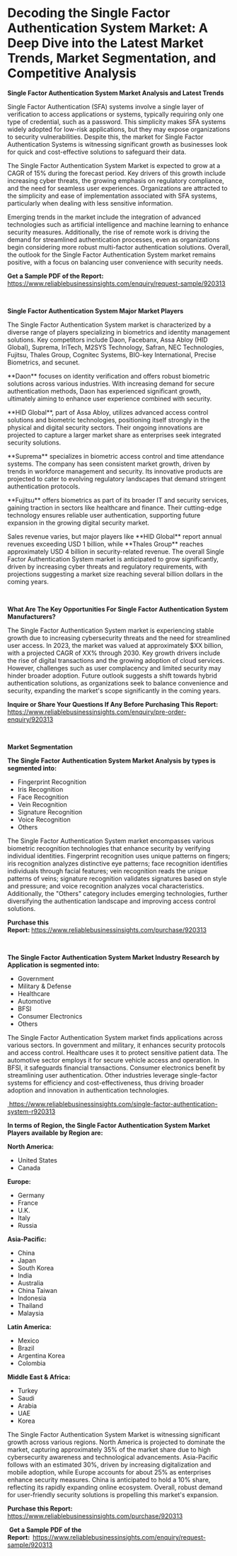 <p><h1>Decoding the Single Factor Authentication System Market: A Deep Dive into the Latest Market Trends, Market Segmentation, and Competitive Analysis</h1></p><p><strong>Single Factor Authentication System Market Analysis and Latest Trends</strong></p>
<p><p>Single Factor Authentication (SFA) systems involve a single layer of verification to access applications or systems, typically requiring only one type of credential, such as a password. This simplicity makes SFA systems widely adopted for low-risk applications, but they may expose organizations to security vulnerabilities. Despite this, the market for Single Factor Authentication Systems is witnessing significant growth as businesses look for quick and cost-effective solutions to safeguard their data.</p><p>The Single Factor Authentication System Market is expected to grow at a CAGR of 15% during the forecast period. Key drivers of this growth include increasing cyber threats, the growing emphasis on regulatory compliance, and the need for seamless user experiences. Organizations are attracted to the simplicity and ease of implementation associated with SFA systems, particularly when dealing with less sensitive information. </p><p>Emerging trends in the market include the integration of advanced technologies such as artificial intelligence and machine learning to enhance security measures. Additionally, the rise of remote work is driving the demand for streamlined authentication processes, even as organizations begin considering more robust multi-factor authentication solutions. Overall, the outlook for the Single Factor Authentication System market remains positive, with a focus on balancing user convenience with security needs.</p></p>
<p><strong>Get a Sample PDF of the Report:&nbsp;</strong> <a href="https://www.reliablebusinessinsights.com/enquiry/request-sample/920313?utm_campaign=2843&utm_medium=2&utm_source=Github&utm_content=ia&utm_term=18042025&utm_id=single-factor-authentication-system">https://www.reliablebusinessinsights.com/enquiry/request-sample/920313</a></p>
<p>&nbsp;</p>
<p><strong>Single Factor Authentication System Major Market Players</strong></p>
<p><p>The Single Factor Authentication System market is characterized by a diverse range of players specializing in biometrics and identity management solutions. Key competitors include Daon, Facebanx, Assa Abloy (HID Global), Suprema, IriTech, M2SYS Technology, Safran, NEC Technologies, Fujitsu, Thales Group, Cognitec Systems, BIO-key International, Precise Biometrics, and secunet.</p><p>**Daon** focuses on identity verification and offers robust biometric solutions across various industries. With increasing demand for secure authentication methods, Daon has experienced significant growth, ultimately aiming to enhance user experience combined with security. </p><p>**HID Global**, part of Assa Abloy, utilizes advanced access control solutions and biometric technologies, positioning itself strongly in the physical and digital security sectors. Their ongoing innovations are projected to capture a larger market share as enterprises seek integrated security solutions.</p><p>**Suprema** specializes in biometric access control and time attendance systems. The company has seen consistent market growth, driven by trends in workforce management and security. Its innovative products are projected to cater to evolving regulatory landscapes that demand stringent authentication protocols.</p><p>**Fujitsu** offers biometrics as part of its broader IT and security services, gaining traction in sectors like healthcare and finance. Their cutting-edge technology ensures reliable user authentication, supporting future expansion in the growing digital security market.</p><p>Sales revenue varies, but major players like **HID Global** report annual revenues exceeding USD 1 billion, while **Thales Group** reaches approximately USD 4 billion in security-related revenue. The overall Single Factor Authentication System market is anticipated to grow significantly, driven by increasing cyber threats and regulatory requirements, with projections suggesting a market size reaching several billion dollars in the coming years.</p></p>
<p>&nbsp;</p>
<p><strong>What Are The Key Opportunities For Single Factor Authentication System Manufacturers?</strong></p>
<p><p>The Single Factor Authentication System market is experiencing stable growth due to increasing cybersecurity threats and the need for streamlined user access. In 2023, the market was valued at approximately $XX billion, with a projected CAGR of XX% through 2030. Key growth drivers include the rise of digital transactions and the growing adoption of cloud services. However, challenges such as user complacency and limited security may hinder broader adoption. Future outlook suggests a shift towards hybrid authentication solutions, as organizations seek to balance convenience and security, expanding the market's scope significantly in the coming years.</p></p>
<p><strong>Inquire or Share Your Questions If Any Before Purchasing This Report:</strong> <a href="https://www.reliablebusinessinsights.com/enquiry/pre-order-enquiry/920313?utm_campaign=2843&utm_medium=2&utm_source=Github&utm_content=ia&utm_term=18042025&utm_id=single-factor-authentication-system">https://www.reliablebusinessinsights.com/enquiry/pre-order-enquiry/920313</a></p>
<p>&nbsp;</p>
<p><strong>Market Segmentation</strong></p>
<p><strong>The Single Factor Authentication System Market Analysis by types is segmented into:</strong></p>
<p><ul><li>Fingerprint Recognition</li><li>Iris Recognition</li><li>Face Recognition</li><li>Vein Recognition</li><li>Signature Recognition</li><li>Voice Recognition</li><li>Others</li></ul></p>
<p><p>The Single Factor Authentication System market encompasses various biometric recognition technologies that enhance security by verifying individual identities. Fingerprint recognition uses unique patterns on fingers; iris recognition analyzes distinctive eye patterns; face recognition identifies individuals through facial features; vein recognition reads the unique patterns of veins; signature recognition validates signatures based on style and pressure; and voice recognition analyzes vocal characteristics. Additionally, the "Others" category includes emerging technologies, further diversifying the authentication landscape and improving access control solutions.</p></p>
<p><strong>Purchase this Report:&nbsp;</strong><a href="https://www.reliablebusinessinsights.com/purchase/920313?utm_campaign=2843&utm_medium=2&utm_source=Github&utm_content=ia&utm_term=18042025&utm_id=single-factor-authentication-system">https://www.reliablebusinessinsights.com/purchase/920313</a></p>
<p>&nbsp;</p>
<p><strong>The Single Factor Authentication System Market Industry Research by Application is segmented into:</strong></p>
<p><ul><li>Government</li><li>Military & Defense</li><li>Healthcare</li><li>Automotive</li><li>BFSI</li><li>Consumer Electronics</li><li>Others</li></ul></p>
<p><p>The Single Factor Authentication System market finds applications across various sectors. In government and military, it enhances security protocols and access control. Healthcare uses it to protect sensitive patient data. The automotive sector employs it for secure vehicle access and operation. In BFSI, it safeguards financial transactions. Consumer electronics benefit by streamlining user authentication. Other industries leverage single-factor systems for efficiency and cost-effectiveness, thus driving broader adoption and innovation in authentication technologies.</p></p>
<p><a href="https://www.reliablebusinessinsights.com/single-factor-authentication-system-r920313?utm_campaign=2843&utm_medium=2&utm_source=Github&utm_content=ia&utm_term=18042025&utm_id=single-factor-authentication-system">&nbsp;https://www.reliablebusinessinsights.com/single-factor-authentication-system-r920313</a></p>
<p><strong>In terms of Region, the Single Factor Authentication System Market Players available by Region are:</strong></p>
<p>
    <p> <strong> North America: </strong>
        <ul>
            <li>United States</li>
            <li>Canada</li>
        </ul>
        </p> 
    <p> <strong> Europe: </strong>
        <ul>
            <li>Germany</li>
            <li>France</li>
            <li>U.K.</li>
            <li>Italy</li>
            <li>Russia</li>
        </ul>
        </p> 
    <p> <strong> Asia-Pacific: </strong>
        <ul>
            <li>China</li>
            <li>Japan</li>
            <li>South Korea</li>
            <li>India</li>
            <li>Australia</li>
            <li>China Taiwan</li>
            <li>Indonesia</li>
            <li>Thailand</li>
            <li>Malaysia</li>
        </ul>
        </p> 
    <p> <strong> Latin America: </strong>
        <ul>
            <li>Mexico</li>
            <li>Brazil</li>
            <li>Argentina Korea</li>
            <li>Colombia</li>
        </ul>
        </p> 
    <p> <strong> Middle East & Africa: </strong>
        <ul>
            <li>Turkey</li>
            <li>Saudi</li>
            <li>Arabia</li>
            <li>UAE</li>
            <li>Korea</li>
        </ul>
    </p>
    </p>
<p><p>The Single Factor Authentication System Market is witnessing significant growth across various regions. North America is projected to dominate the market, capturing approximately 35% of the market share due to high cybersecurity awareness and technological advancements. Asia-Pacific follows with an estimated 30%, driven by increasing digitalization and mobile adoption, while Europe accounts for about 25% as enterprises enhance security measures. China is anticipated to hold a 10% share, reflecting its rapidly expanding online ecosystem. Overall, robust demand for user-friendly security solutions is propelling this market's expansion.</p></p>
<p><strong>Purchase this Report: </strong><a href="https://www.reliablebusinessinsights.com/purchase/920313?utm_campaign=2843&utm_medium=2&utm_source=Github&utm_content=ia&utm_term=18042025&utm_id=single-factor-authentication-system">https://www.reliablebusinessinsights.com/purchase/920313</a></p>
<p>&nbsp;<strong>Get a Sample PDF of the Report:&nbsp;&nbsp;</strong><a href="https://www.reliablebusinessinsights.com/enquiry/request-sample/920313?utm_campaign=2843&utm_medium=2&utm_source=Github&utm_content=ia&utm_term=18042025&utm_id=single-factor-authentication-system">https://www.reliablebusinessinsights.com/enquiry/request-sample/920313</a></p>
<p><strong></strong></p>
<p><p></p><p></p><p></p></p>